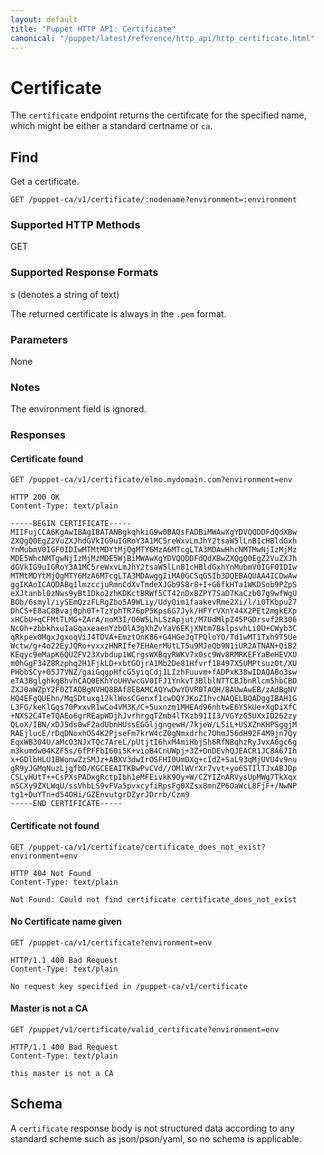 ```yaml
---
layout: default
title: "Puppet HTTP API: Certificate"
canonical: "/puppet/latest/reference/http_api/http_certificate.html"
---
```


Certificate
=============

The `certificate` endpoint returns the certificate for the specified name,
which might be either a standard certname or `ca`.

Find
----

Get a certificate.

    GET /puppet-ca/v1/certificate/:nodename?environment=:environment


### Supported HTTP Methods

GET

### Supported Response Formats

s (denotes a string of text)

The returned certificate is always in the `.pem` format.

### Parameters

None

### Notes

The environment field is ignored.

### Responses

#### Certificate found

    GET /puppet-ca/v1/certificate/elmo.mydomain.com?environment=env

    HTTP 200 OK
    Content-Type: text/plain

    -----BEGIN CERTIFICATE-----
    MIIFujCCA6KgAwIBAgIBATANBgkqhkiG9w0BAQsFADBiMWAwXgYDVQQDDFdQdXBw
    ZXQgQ0EgZ2VuZXJhdGVkIG9uIGRoY3A1MC5reWxvLmJhY2tsaW5lLnB1cHBldGxh
    YnMubmV0IGF0IDIwMTMtMDYtMjQgMTY6MzA6MTcgLTA3MDAwHhcNMTMwNjIzMjMz
    MDE5WhcNMTgwNjIzMjMzMDE5WjBiMWAwXgYDVQQDDFdQdXBwZXQgQ0EgZ2VuZXJh
    dGVkIG9uIGRoY3A1MC5reWxvLmJhY2tsaW5lLnB1cHBldGxhYnMubmV0IGF0IDIw
    MTMtMDYtMjQgMTY6MzA6MTcgLTA3MDAwggIiMA0GCSqGSIb3DQEBAQUAA4ICDwAw
    ggIKAoICAQDABq1lmzccjuRmnCdXvTmdeXJGb9S8r8+I+G6fkHTa1WKDSob9PZpS
    eXJtanbl0zNws9yBt1Dko2zhKDKctBRWf5CT42nDxBZPY7SaD7KaCzb07g9wfWgU
    BOb/6smyl/iySEmQzzFLRgZbo5A9WLiy/UdyQim1faakevRme2Xi/l/i0TKbpu27
    DhCS+E8aC8Bvaj0ph0T+TzYphTR76pP5Kps6G7Jyk/HFYrVXnY44X2PEt2mgkEXp
    xHCbU+qCFMtTLMG+ZArA/noM3I/O6W5LhLSzApjut/M7UdMlpZ45PGDrsvf2R306
    NcOh+zbbkhxuIaGqaxeaenYzbOlA3gXhZvYaV6EKjXNtm7BslpsvhLi0U+CWyb3C
    qRkpex0MgxJgxoqViJ4TDVA+EmztOnK86+G4HGeJqTPQloYO/Td1wMT1Txh9T5Ue
    Wctw/g+4o22EyJQRo+vxxzHNRIfe7EHAerMUtLT5u9MJeQb9N1iUR2ATNAN+QiB2
    KEqyc9eMapK6QUZFV23Xvbdup1WCrgsWXBqyRWKV7x0sc9Wv8RMRKEFYaBeHEVXU
    m0hGgF34Z8Rzphq2H1FjkLD+xbtGOjrA1Mb2De81Hfvrf18497X5UMPtsuzOt/XU
    PHbbSCy+05J7VNZ/gaiGqgpHfcG5yiqCdj1LIzhFuuvm+fADPxK38wIDAQABo3sw
    eTA3BglghkgBhvhCAQ0EKhYoUHVwcGV0IFJ1YnkvT3BlblNTTCBJbnRlcm5hbCBD
    ZXJ0aWZpY2F0ZTAOBgNVHQ8BAf8EBAMCAQYwDwYDVR0TAQH/BAUwAwEB/zAdBgNV
    HQ4EFgQUEhn/MqSDtuxg12klWosCGenxf1cwDQYJKoZIhvcNAQELBQADggIBAH1G
    L3FG/keKlGqs70PxxvR1wCo4VM3K/C+5uxnzm1MHEAd96nhtwE6YSkUe+XgDiXfC
    +NXS2C4TeTQAEo6grREapWDjhJvrhrgqTZmb4lTKzb91II3/VGYzG5UXxID262zy
    QLoX/IBN/xDJ5ds0wF2adUbnHUssEGGljgngewH/7kjeW/L5iL+USXZnKHPSggjM
    RAEjlucE/rDqDNoxhOS4K2PjseFm7krW4cZ0gNmxdrhc7OhmJ56dH92F4M9jn7Qy
    EqxWB304U/aMcO3NJxTQc7AreL/pUtjtI6hxM4miHbjSh6RfNBqhzRyJvxA6gc6g
    m3kumdw04KZFSs/6fPFFbI60i5K+vioB4CnUWpj+3Z+OnDEvhQJEACR1JC8A67Ih
    x+GDlbHLU1BWonwZzSMJz+ABXV3dwIrOSFHI0UmDXg+cIdZ+SaL93qMjUVU4v9nu
    gR9yJGMqNuzLjgfbD/KGCEEAITKBwPvCVd//OMlWVrXr7vvt+yo6STIlTJxABJDp
    CSLyHUtT++CsPXsPADxgRctpIbh1eMFEivkK9Oy+W/CZYIZnARVysUpMWg7TkXqx
    mSCXy9ZXLWqU/ssVhbLS9vFVa5pvxcyfiRpsFg0XZsx8mnZP6OaWcL8FjF+/NwNP
    tg1+DuYTn+d54OHi/GZEnvutgrDZyrJDrrb/Czm9
    -----END CERTIFICATE-----

#### Certificate not found

    GET /puppet-ca/v1/certificate/certificate_does_not_exist?environment=env

    HTTP 404 Not Found
    Content-Type: text/plain

    Not Found: Could not find certificate certificate_does_not_exist

#### No Certificate name given

    GET /puppet-ca/v1/certificate?environment=env

    HTTP/1.1 400 Bad Request
    Content-Type: text/plain

    No request key specified in /puppet-ca/v1/certificate

#### Master is not a CA

    GET /puppet/v1/certificate/valid_certificate?environment=env

    HTTP/1.1 400 Bad Request
    Content-Type: text/plain

    this master is not a CA


Schema
------

A `certificate` response body is not structured data according to any standard scheme such as
json/pson/yaml, so no schema is applicable.
